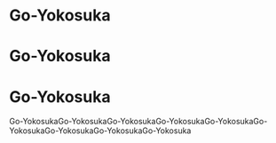 ﻿# Go-Yokosuka
# Go-Yokosuka
# Go-Yokosuka
Go-YokosukaGo-YokosukaGo-YokosukaGo-YokosukaGo-YokosukaGo-YokosukaGo-YokosukaGo-YokosukaGo-Yokosuka
